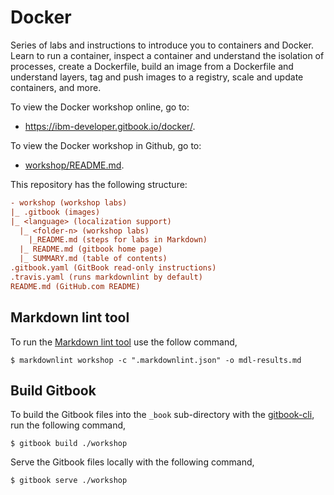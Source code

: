 # Docker
Series of labs and instructions to introduce you to containers and Docker. Learn to run a container, inspect a container and understand the isolation of processes, create a Dockerfile, build an image from a Dockerfile and understand layers, tag and push images to a registry, scale and update containers, and more.

To view the Docker workshop online, go to:
* <https://ibm-developer.gitbook.io/docker/>.

To view the Docker workshop in Github, go to:
* [workshop/README.md](workshop/README.md).

This repository has the following structure:
```ini
- workshop (workshop labs)
|_ .gitbook (images)
|_ <language> (localization support) 
  |_ <folder-n> (workshop labs)
    |_README.md (steps for labs in Markdown)
  |_ README.md (gitbook home page)
  |_ SUMMARY.md (table of contents)
.gitbook.yaml (GitBook read-only instructions)
.travis.yaml (runs markdownlint by default)
README.md (GitHub.com README)
```

## Markdown lint tool

To run the [Markdown lint tool](https://github.com/markdownlint/markdownlint) use the follow command,
```
$ markdownlint workshop -c ".markdownlint.json" -o mdl-results.md
```

## Build Gitbook 

To build the Gitbook files into the `_book` sub-directory with the [gitbook-cli](https://github.com/GitbookIO/gitbook-cli), run the following command,
```
$ gitbook build ./workshop
```

Serve the Gitbook files locally with the following command,
```
$ gitbook serve ./workshop
```



